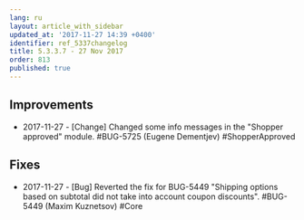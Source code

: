 ```yaml
---
lang: ru
layout: article_with_sidebar
updated_at: '2017-11-27 14:39 +0400'
identifier: ref_5337changelog
title: 5.3.3.7 - 27 Nov 2017
order: 813
published: true
---
```

## Improvements
* 2017-11-27 - [Change] Changed some info messages in the "Shopper approved" module. #BUG-5725 (Eugene Dementjev) #ShopperApproved

## Fixes
* 2017-11-27 - [Bug] Reverted the fix for BUG-5449 "Shipping options based on subtotal did not take into account coupon discounts". #BUG-5449 (Maxim Kuznetsov) #Core


